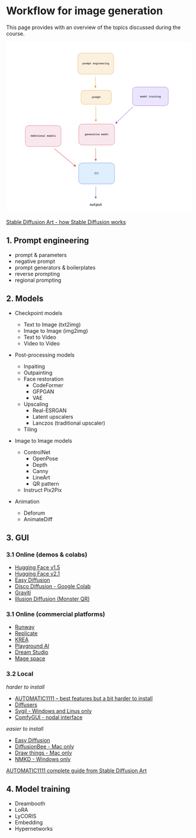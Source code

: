 # Workflow for image generation

This page provides with an overview of the topics discussed during the course.

<img src="assets/generative models workflow.png" width="500" alt="generative model workflow">

[Stable Diffusion Art - how Stable Diffusion works](https://stable-diffusion-art.com/how-stable-diffusion-work/)

## 1. Prompt engineering

- prompt & parameters
- negative prompt
- prompt generators & boilerplates
- reverse prompting
- regional prompting

## 2. Models

- Checkpoint models
  - Text to Image (txt2img)
  - Image to Image (img2img)
  - Text to Video
  - Video to Video

- Post-processing models
  - Inpaiting
  - Outpainting
  - Face restoration
    - CodeFormer
    - GFPGAN
    - VAE
  - Upscaling
    - Real-ESRGAN
    - Latent upscalers
    - Lanczos (traditional upscaler)
  - Tiling

- Image to Image models
  - ControlNet
    - OpenPose
    - Depth
    - Canny
    - LineArt
    - QR pattern
  - Instruct Pix2Pix

- Animation
  - Deforum
  - AnimateDiff


## 3. GUI

### 3.1 Online (demos & colabs)

- [Hugging Face v1.5](https://huggingface.co/spaces/runwayml/stable-diffusion-v1-5)
- [Hugging Face v2.1](https://huggingface.co/spaces/stabilityai/stable-diffusion)
- [Easy Diffusion](https://stablediffusion.gigantic.work/)
- [Disco Diffusion - Google Colab](https://colab.research.google.com/github/alembics/disco-diffusion/blob/main/Disco_Diffusion.ipynb)
- [Graviti](https://library.graviti.com/)
- [Illusion Diffusion (Monster QR)](https://huggingface.co/spaces/AP123/IllusionDiffusion)

### 3.1 Online (commercial platforms)

- [Runway](https://runwayml.com/)
- [Replicate](https://replicate.com/)
- [KREA](https://www.krea.ai/)
- [Playground AI](https://playgroundai.com/)
- [Dream Studio](https://beta.dreamstudio.ai/generate)
- [Mage space](https://www.mage.space/)

### 3.2 Local

_harder to install_
- [AUTOMATIC1111 – best features but a bit harder to install](https://github.com/AUTOMATIC1111/stable-diffusion-webui)
- [Diffusers](https://huggingface.co/docs/diffusers/index)
- [Sygil - Windows and Linus only](https://github.com/Sygil-Dev/sygil-webui)
- [ComfyGUI - nodal interface](https://github.com/comfyanonymous/ComfyUI)

_easier to install_
- [Easy Diffusion](https://easydiffusion.github.io/)
- [DiffusionBee - Mac only](https://diffusionbee.com/)
- [Draw things - Mac only](https://drawthings.ai/)
- [NMKD - Windows only](https://nmkd.itch.io/t2i-gui)

[AUTOMATIC1111 complete guide from Stable Diffusion Art](https://stable-diffusion-art.com/automatic1111/)

## 4. Model training

- Dreambooth
- LoRA
- LyCORIS
- Embedding
- Hypernetworks
